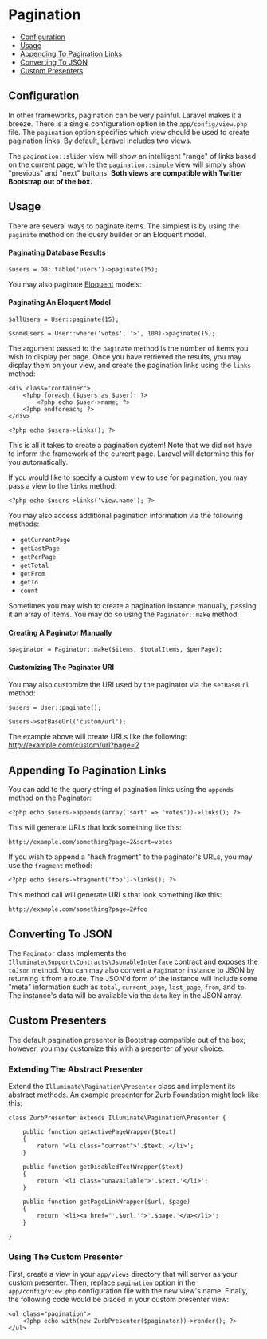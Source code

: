 # Pagination

- [Configuration](#configuration)
- [Usage](#usage)
- [Appending To Pagination Links](#appending-to-pagination-links)
- [Converting To JSON](#converting-to-json)
- [Custom Presenters](#custom-presenters)

<a name="configuration"></a>
## Configuration

In other frameworks, pagination can be very painful. Laravel makes it a breeze. There is a single configuration option in the `app/config/view.php` file. The `pagination` option specifies which view should be used to create pagination links. By default, Laravel includes two views.

The `pagination::slider` view will show an intelligent "range" of links based on the current page, while the `pagination::simple` view will simply show "previous" and "next" buttons. **Both views are compatible with Twitter Bootstrap out of the box.**

<a name="usage"></a>
## Usage

There are several ways to paginate items. The simplest is by using the `paginate` method on the query builder or an Eloquent model.

#### Paginating Database Results

	$users = DB::table('users')->paginate(15);

You may also paginate [Eloquent](/page/eloquent) models:

#### Paginating An Eloquent Model

	$allUsers = User::paginate(15);

	$someUsers = User::where('votes', '>', 100)->paginate(15);

The argument passed to the `paginate` method is the number of items you wish to display per page. Once you have retrieved the results, you may display them on your view, and create the pagination links using the `links` method:

	<div class="container">
		<?php foreach ($users as $user): ?>
			<?php echo $user->name; ?>
		<?php endforeach; ?>
	</div>

	<?php echo $users->links(); ?>

This is all it takes to create a pagination system! Note that we did not have to inform the framework of the current page. Laravel will determine this for you automatically.

If you would like to specify a custom view to use for pagination, you may pass a view to the `links` method:

	<?php echo $users->links('view.name'); ?>

You may also access additional pagination information via the following methods:

- `getCurrentPage`
- `getLastPage`
- `getPerPage`
- `getTotal`
- `getFrom`
- `getTo`
- `count`

Sometimes you may wish to create a pagination instance manually, passing it an array of items. You may do so using the `Paginator::make` method:

#### Creating A Paginator Manually

	$paginator = Paginator::make($items, $totalItems, $perPage);

#### Customizing The Paginator URI

You may also customize the URI used by the paginator via the `setBaseUrl` method:

	$users = User::paginate();

	$users->setBaseUrl('custom/url');

The example above will create URLs like the following: http://example.com/custom/url?page=2

<a name="appending-to-pagination-links"></a>
## Appending To Pagination Links

You can add to the query string of pagination links using the `appends` method on the Paginator:

	<?php echo $users->appends(array('sort' => 'votes'))->links(); ?>

This will generate URLs that look something like this:

	http://example.com/something?page=2&sort=votes

If you wish to append a "hash fragment" to the paginator's URLs, you may use the `fragment` method:

	<?php echo $users->fragment('foo')->links(); ?>

This method call will generate URLs that look something like this:

	http://example.com/something?page=2#foo

<a name="converting-to-json"></a>
## Converting To JSON

The `Paginator` class implements the `Illuminate\Support\Contracts\JsonableInterface` contract and exposes the `toJson` method. You can may also convert a `Paginator` instance to JSON by returning it from a route. The JSON'd form of the instance will include some "meta" information such as `total`, `current_page`, `last_page`, `from`, and `to`. The instance's data will be available via the `data` key in the JSON array.

<a name="custom-presenters"></a>
## Custom Presenters

The default pagination presenter is Bootstrap compatible out of the box; however, you may customize this with a presenter of your choice.

### Extending The Abstract Presenter

Extend the `Illuminate\Pagination\Presenter` class and implement its abstract methods. An example presenter for Zurb Foundation might look like this:

    class ZurbPresenter extends Illuminate\Pagination\Presenter {

        public function getActivePageWrapper($text)
        {
            return '<li class="current">'.$text.'</li>';
        }

        public function getDisabledTextWrapper($text)
        {
            return '<li class="unavailable">'.$text.'</li>';
        }

        public function getPageLinkWrapper($url, $page)
        {
            return '<li><a href="'.$url.'">'.$page.'</a></li>';
        }

    }

### Using The Custom Presenter

First, create a view in your `app/views` directory that will server as your custom presenter. Then, replace `pagination` option in the `app/config/view.php` configuration file with the new view's name. Finally, the following code would be placed in your custom presenter view:

    <ul class="pagination">
        <?php echo with(new ZurbPresenter($paginator))->render(); ?>
    </ul>
